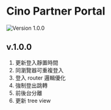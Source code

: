 # Cino Partner Portal

![Version 1.0.0](https://img.shields.io/badge/version-3.0.0-yellow.svg)

## v.1.0.0

1. 更新登入靜置時間
2. 同瀏覽器可重複登入
3. 登入 router 邏輯優化
4. 強制登出跳轉
5. 前後台分離
6. 更新 tree view
